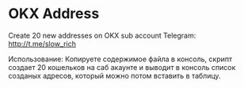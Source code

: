 # OKX Address
Create 20 new addresses on OKX sub account
Telegram: http://t.me/slow_rich


Использование:
Копируете содержимое файла в консоль, скрипт создает 20 кошельков на саб акаунте и выводит в консоль список созданых адресов, который можно потом вставить в таблицу.
